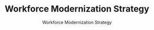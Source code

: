 ---
layout: resources-landing
title: "Workforce Modernization Strategy"
subtitle: "Workforce Modernization Strategy"
doc-link: ../assets/files/Strategic-Plan-Final-Draft-v-1.0-1.pdf
filters: financial-management-workforce guidance 2021
fiscal_year: 2021
---